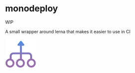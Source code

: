 # monodeploy

WIP

A small wrapper around lerna that makes it easier to use in CI

![monodeploy](./monodeploy.svg)
